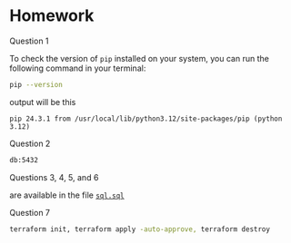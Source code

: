 # Homework

Question 1

To check the version of `pip` installed on your system, you can run the following command in your terminal:

```bash
pip --version
```

output will be this 

```
pip 24.3.1 from /usr/local/lib/python3.12/site-packages/pip (python 3.12)
```

Question 2 

```bash
db:5432
```

Questions 3, 4, 5, and 6 

are available in the file [`sql.sql`](sql.sql)

Question 7

```bash
terraform init, terraform apply -auto-approve, terraform destroy
```
